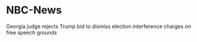 # NBC-News
Georgia judge rejects Trump bid to dismiss election interference charges on free speech grounds
